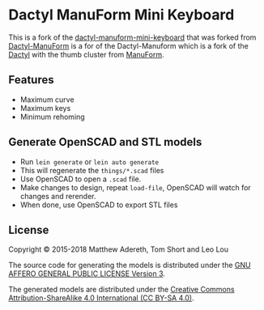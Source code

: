 # Dactyl ManuForm Mini Keyboard

This is a fork of the [dactyl-manuform-mini-keyboard](https://github.com/l4u/dactyl-manuform-mini-keyboard) that was forked from [Dactyl-ManuForm](https://github.com/tshort/dactyl-keyboard) is a for of the Dactyl-Manuform which is a fork of the [Dactyl](https://github.com/adereth/dactyl-keyboard) with the thumb cluster from [ManuForm](https://github.com/jeffgran/ManuForm).

## Features

- Maximum curve
- Maximum keys
- Minimum rehoming

## Generate OpenSCAD and STL models

* Run `lein generate` or `lein auto generate`
* This will regenerate the `things/*.scad` files
* Use OpenSCAD to open a `.scad` file.
* Make changes to design, repeat `load-file`, OpenSCAD will watch for changes and rerender.
* When done, use OpenSCAD to export STL files

## License

Copyright © 2015-2018 Matthew Adereth, Tom Short and Leo Lou

The source code for generating the models is distributed under the [GNU AFFERO GENERAL PUBLIC LICENSE Version 3](LICENSE).

The generated models are distributed under the [Creative Commons Attribution-ShareAlike 4.0 International (CC BY-SA 4.0)](LICENSE-models).
